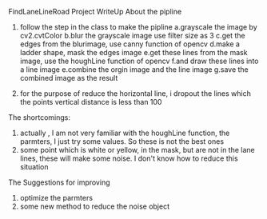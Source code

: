 FindLaneLineRoad Project WriteUp
About the pipline
1. follow the step in the class to make the pipline
	a.grayscale the image by cv2.cvtColor
	b.blur the grayscale image use filter size as 3
	c.get the edges from the blurimage, use canny function of opencv
	d.make a ladder shape, mask the edges image
	e.get these lines from the mask image, use the houghLine function of opencv
	f.and draw these lines into a line image
	e.combine the orgin image and the line image
	g.save the combined image as the result

2. for the purpose of reduce the horizontal line, i dropout the lines which the points vertical distance is less than 100

The shortcomings:
1. actually , I am not very familiar with the houghLine function, the parmters, I just try some values. So these is not the best ones
2. some point which is white or yellow, in the mask, but are not in the lane lines, these will make some noise. I don't know how to reduce this situation

The Suggestions for improving
1. optimize the parmters
2. some new method to reduce the noise object
